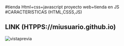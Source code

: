 #tienda Html+css+javascript
proyecto web+tienda en JS
#CARACTERISTICAS (HTML,CSSS,JS)
## LINK (HTPPS://miusuario.github.io)

![vistaprevia](https://github.com/user-attachments/assets/7dbbb232-960d-4d74-9410-29c556d35bc3)
